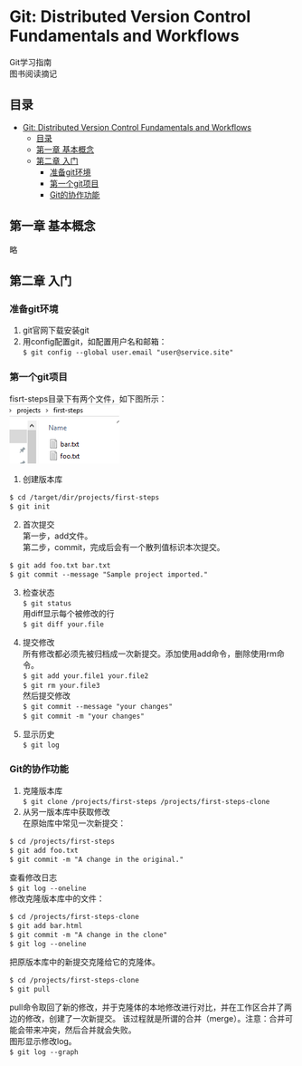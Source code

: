 # Git: Distributed Version Control Fundamentals and Workflows  
Git学习指南  
图书阅读摘记  

## 目录  

- [Git: Distributed Version Control Fundamentals and Workflows](#git-distributed-version-control-fundamentals-and-workflows)
  - [目录](#目录)
  - [第一章 基本概念](#第一章-基本概念)
  - [第二章 入门](#第二章-入门)
    - [准备git环境](#准备git环境)
    - [第一个git项目](#第一个git项目)
    - [Git的协作功能](#git的协作功能)

## 第一章 基本概念  
略  

## 第二章 入门  
### 准备git环境  
1. git官网下载安装git  
2. 用config配置git，如配置用户名和邮箱：  
`$ git config --global user.email "user@service.site"`  
### 第一个git项目  
fisrt-steps目录下有两个文件，如下图所示：  
![first-steps](./images/2.1_first_steps.png)  
1. 创建版本库
```shell
$ cd /target/dir/projects/first-steps  
$ git init  
```
2. 首次提交  
第一步，add文件。  
第二步，commit，完成后会有一个散列值标识本次提交。  
```shell
$ git add foo.txt bar.txt  
$ git commit --message "Sample project imported."  
```  
3. 检查状态  
`$ git status`  
用diff显示每个被修改的行  
`$ git diff your.file`  

4. 提交修改  
所有修改都必须先被归档成一次新提交。添加使用add命令，删除使用rm命令。  
`$ git add your.file1 your.file2`  
`$ git rm your.file3`  
然后提交修改  
`$ git commit --message "your changes"`  
`$ git commit -m "your changes"`  

5. 显示历史  
`$ git log`  

### Git的协作功能  
1. 克隆版本库  
`$ git clone /projects/first-steps /projects/first-steps-clone`  
2. 从另一版本库中获取修改  
在原始库中常见一次新提交：  
```shell
$ cd /projects/first-steps  
$ git add foo.txt  
$ git commit -m "A change in the original."  
```  
查看修改日志  
`$ git log --oneline`  
修改克隆版本库中的文件：  
```shell
$ cd /projects/first-steps-clone  
$ git add bar.html  
$ git commit -m "A change in the clone"  
$ git log --oneline  
```  
把原版本库中的新提交克隆给它的克隆体。  
```shell
$ cd /projects/first-steps-clone  
$ git pull  
```  
pull命令取回了新的修改，并于克隆体的本地修改进行对比，并在工作区合并了两边的修改，创建了一次新提交。
该过程就是所谓的合并（merge）。注意：合并可能会带来冲突，然后合并就会失败。  
图形显示修改log。  
`$ git log --graph`  

